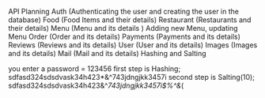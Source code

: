 API Planning
Auth (Authenticating the user and creating the user in the database)
Food (Food Items and their details)
Restaurant (Restaurants and their details)
Menu (Menu and its details ) Adding new Menu, updating Menu
Order (Order and its details)
Payments (Payments and its details)
Reviews (Reviews and its details)
User (User and its details)
Images (Images and its details)
Mail (Mail and its details)
Hashing and Salting

you enter a password = 123456 first step is Hashing; sdfasd324sdsdvask34h423*&^743jdngjkk3457i second step is Salting(10); sdfasd324sdsdvask34h423&^*743jdngjkk3457i$%^&*(